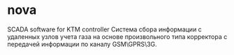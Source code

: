 # nova
SCADA software for KTM controller
Система сбора информации с удаленных узлов учета газа на основе произвольного типа корректора с передачей информации по каналу GSM\GPRS\3G.
